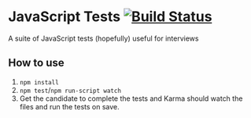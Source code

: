 # JavaScript Tests [![Build Status](https://travis-ci.org/eSynergySolutions/javascript-tests.svg?branch=master)](https://travis-ci.org/eSynergySolutions/javascript-tests)

A suite of JavaScript tests (hopefully) useful for interviews

## How to use
1. `npm install`
2. `npm test`/`npm run-script watch`
3. Get the candidate to complete the tests and Karma should watch the files and run the tests on save.
